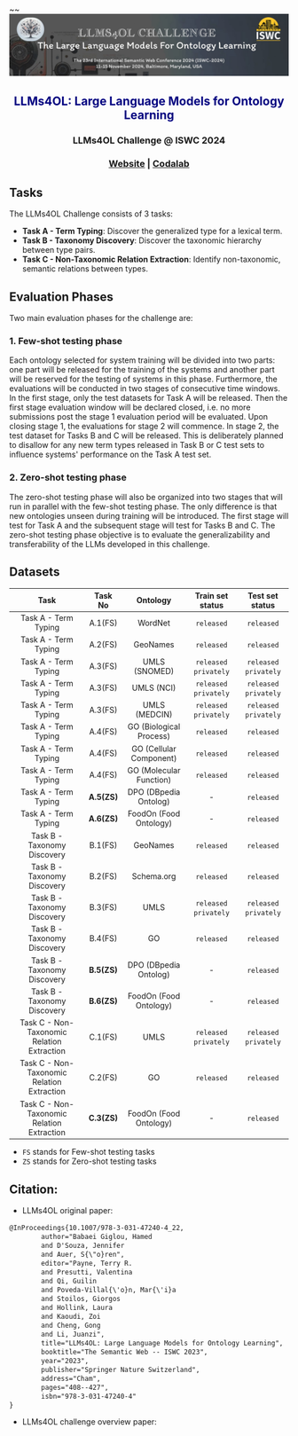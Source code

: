~~![LLMs4OL: Large Language Models for Ontology Learning](llms4ol-header.jpg)

<H2 style="color: #000080; text-align: center;"><p align="center"> LLMs4OL: Large Language Models for Ontology Learning  </p></H2>
<H3 style="text-align: center;"><p align="center">LLMs4OL Challenge @ ISWC 2024  </p> </H3>
<H3 style="text-align: center;"><p align="center"><a href="https://sites.google.com/view/llms4ol">Website</a> | 
<a href="https://codalab.lisn.upsaclay.fr/competitions/19547 ">Codalab</a></p> </H3>

## Tasks
The LLMs4OL Challenge consists of 3 tasks:

* **Task A - Term Typing**: Discover the generalized type for a lexical term.
* **Task B - Taxonomy Discovery**: Discover the taxonomic hierarchy between type pairs.
* **Task C - Non-Taxonomic Relation Extraction**: Identify non-taxonomic, semantic relations between types.

## Evaluation Phases
Two main evaluation phases for the challenge are:

### 1. Few-shot testing phase
Each ontology selected for system training will be divided into two parts: one part will be released for the training of the systems and another part will be reserved for the testing of systems in this phase. Furthermore, the evaluations will be conducted in two stages of consecutive time windows. In the first stage, only the test datasets for Task A will be released. Then the first stage evaluation window will be declared closed, i.e. no more submissions post the stage 1 evaluation period will be evaluated. Upon closing stage 1, the evaluations for stage 2 will commence. In stage 2, the test dataset for Tasks B and C will be released. This is deliberately planned to disallow for any new term types released in Task B or C test sets to influence systems' performance on the Task A test set.


### 2. Zero-shot testing phase
The zero-shot testing phase will also be organized into two stages that will run in parallel with the few-shot testing phase. The only difference is that new ontologies unseen during training will be introduced. The first stage will test for Task A and the subsequent stage will test for Tasks B and C. The zero-shot testing phase objective is to evaluate the generalizability and transferability of the LLMs developed in this challenge.   

## Datasets

|                    Task                    |   Task No   |        Ontology         |   Train set status   |            Test set status            |
|:------------------------------------------:|:-----------:|:-----------------------:|:--------------------:|:-------------------------------------:|
|            Task A - Term Typing            |   A.1(FS)   |         WordNet         |      `released`      |              `released`               |
|            Task A - Term Typing            |   A.2(FS)   |        GeoNames         |      `released`      |              `released`               |
|            Task A - Term Typing            |   A.3(FS)   |      UMLS (SNOMED)      | `released privately` |         `released privately`          |
|            Task A - Term Typing            |   A.3(FS)   |       UMLS (NCI)        | `released privately` |         `released privately`          |
|            Task A - Term Typing            |   A.3(FS)   |      UMLS (MEDCIN)      | `released privately` |         `released privately`          |
|            Task A - Term Typing            |   A.4(FS)   | GO (Biological Process) |      `released`      |              `released`               |
|            Task A - Term Typing            |   A.4(FS)   | GO (Cellular Component) |      `released`      |              `released`               |
|            Task A - Term Typing            |   A.4(FS)   | GO (Molecular Function) |      `released`      |              `released`               |
|            Task A - Term Typing            | **A.5(ZS)** |         DPO (DBpedia Ontolog)         |          -           |              `released`               |
|            Task A - Term Typing            | **A.6(ZS)** |         FoodOn (Food Ontology)         |          -           |              `released`               |
|        Task B - Taxonomy Discovery         |   B.1(FS)   |        GeoNames         |      `released`      |      `released`       |
|        Task B - Taxonomy Discovery         |   B.2(FS)   |       Schema.org        |      `released`      |      `released`       |
|        Task B - Taxonomy Discovery         |   B.3(FS)   |          UMLS           | `released privately` | `released privately`  |
|        Task B - Taxonomy Discovery         |   B.4(FS)   |           GO            |      `released`      |      `released`       |
|        Task B - Taxonomy Discovery         | **B.5(ZS)** |         DPO (DBpedia Ontolog)         |          -           |      `released`       |
|        Task B - Taxonomy Discovery         | **B.6(ZS)** |         FoodOn (Food Ontology)         |          -           |      `released`       |
| Task C - Non-Taxonomic Relation Extraction |   C.1(FS)   |          UMLS           | `released privately` | `released privately` |
| Task C - Non-Taxonomic Relation Extraction |   C.2(FS)   |           GO            |      `released`      |      `released`       |
| Task C - Non-Taxonomic Relation Extraction | **C.3(ZS)** |         FoodOn (Food Ontology)         |          -           |      `released`       |

* `FS` stands for Few-shot testing tasks
* `ZS` stands for Zero-shot testing tasks

## Citation:

* LLMs4OL original paper:
```
@InProceedings{10.1007/978-3-031-47240-4_22,
        author="Babaei Giglou, Hamed
        and D'Souza, Jennifer
        and Auer, S{\"o}ren",
        editor="Payne, Terry R.
        and Presutti, Valentina
        and Qi, Guilin
        and Poveda-Villal{\'o}n, Mar{\'i}a
        and Stoilos, Giorgos
        and Hollink, Laura
        and Kaoudi, Zoi
        and Cheng, Gong
        and Li, Juanzi",
        title="LLMs4OL: Large Language Models for Ontology Learning",
        booktitle="The Semantic Web -- ISWC 2023",
        year="2023",
        publisher="Springer Nature Switzerland",
        address="Cham",
        pages="408--427",
        isbn="978-3-031-47240-4"
}
```

* LLMs4OL challenge overview paper:
```

```

